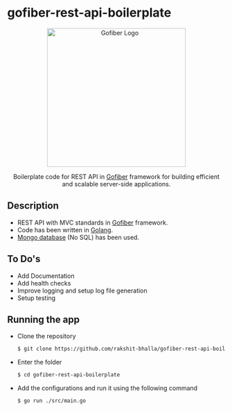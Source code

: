 # gofiber-rest-api-boilerplate

<p align="center">
  <a href="https://docs.gofiber.io/" target="blank"><img src="https://gofiber.io/assets/images/embed.png" width="320" alt="Gofiber Logo" /></a>
</p>

  <p align="center">Boilerplate code for REST API in <a href="https://docs.gofiber.io/" target="_blank">Gofiber</a> framework for building efficient and scalable server-side applications.</p>

## Description

- REST API with MVC standards in [Gofiber](https://docs.gofiber.io/) framework.
- Code has been written in [Golang](https://golang.org/).
- [Mongo database](https://www.mongodb.com/) (No SQL) has been used.
<!-- - Documentation has been implemented with [Swagger](https://github.com/swaggo/swag). -->
<!-- - Health check has been implemented using [](). -->
<!-- - Logging has been implemented using []() -->
<!-- - Testing has been implemented using []() -->

## To Do's
- Add Documentation
- Add health checks
- Improve logging and setup log file generation
- Setup testing

## Running the app

- Clone the repository
  ```bash
  $ git clone https://github.com/rakshit-bhalla/gofiber-rest-api-boilerplate.git
  ``` 
- Enter the folder
  ```bash
  $ cd gofiber-rest-api-boilerplate
  ``` 
- Add the configurations and run it using the following command
  ```bash
  $ go run ./src/main.go
  ```
<!-- - Visit this [url](http://localhost:8080/users)
- Base Documentation can be checked [here](http://localhost:8080/swagger/index.html) -->
<!-- - Health of the application can be checked [here]() -->
<!-- - Logs will be present at
  ```bash
  $ cd logs/gin-rest-api-boilerplate.log
  ``` -->